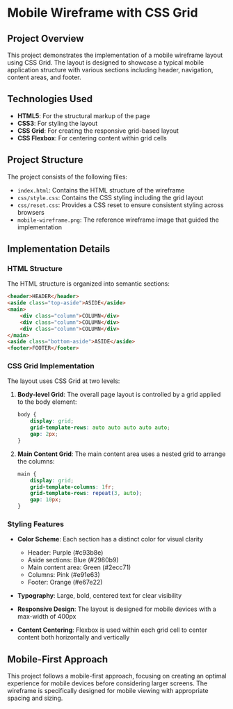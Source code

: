 # Mobile Wireframe with CSS Grid

## Project Overview

This project demonstrates the implementation of a mobile wireframe layout using CSS Grid. The layout is designed to showcase a typical mobile application structure with various sections including header, navigation, content areas, and footer.

## Technologies Used

- **HTML5**: For the structural markup of the page
- **CSS3**: For styling the layout
- **CSS Grid**: For creating the responsive grid-based layout
- **CSS Flexbox**: For centering content within grid cells

## Project Structure

The project consists of the following files:

- `index.html`: Contains the HTML structure of the wireframe
- `css/style.css`: Contains the CSS styling including the grid layout
- `css/reset.css`: Provides a CSS reset to ensure consistent styling across browsers
- `mobile-wireframe.png`: The reference wireframe image that guided the implementation

## Implementation Details

### HTML Structure

The HTML structure is organized into semantic sections:

```html
<header>HEADER</header>
<aside class="top-aside">ASIDE</aside>
<main>
    <div class="column">COLUMN</div>
    <div class="column">COLUMN</div>
    <div class="column">COLUMN</div>
</main>
<aside class="bottom-aside">ASIDE</aside>
<footer>FOOTER</footer>
```

### CSS Grid Implementation

The layout uses CSS Grid at two levels:

1. **Body-level Grid**: The overall page layout is controlled by a grid applied to the body element:

    ```css
    body {
        display: grid;
        grid-template-rows: auto auto auto auto auto;
        gap: 2px;
    }

    ```

2. **Main Content Grid**: The main content area uses a nested grid to arrange the columns:

    ```css
    main {
        display: grid;
        grid-template-columns: 1fr;
        grid-template-rows: repeat(3, auto);
        gap: 10px;
    }
    ```

### Styling Features

- **Color Scheme**: Each section has a distinct color for visual clarity
  - Header: Purple (#c93b8e)
  - Aside sections: Blue (#2980b9)
  - Main content area: Green (#2ecc71)
  - Columns: Pink (#e91e63)
  - Footer: Orange (#e67e22)

- **Typography**: Large, bold, centered text for clear visibility
- **Responsive Design**: The layout is designed for mobile devices with a max-width of 400px
- **Content Centering**: Flexbox is used within each grid cell to center content both horizontally and vertically

## Mobile-First Approach

This project follows a mobile-first approach, focusing on creating an optimal experience for mobile devices before considering larger screens. The wireframe is specifically designed for mobile viewing with appropriate spacing and sizing.
